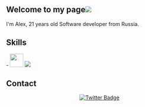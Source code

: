 ## Welcome to my page![](https://user-images.githubusercontent.com/18350557/176309783-0785949b-9127-417c-8b55-ab5a4333674e.gif)
I'm Alex, 21 years old Software developer from Russia.

## Skills
<div>
    - <img src="https://raw.githubusercontent.com/danielcranney/readme-generator/main/public/icons/skills/java-colored.svg" width="36" height="36"/>
    <img src="https://cdn.jsdelivr.net/gh/devicons/devicon@latest/icons/mysql/mysql-original-wordmark.svg" /> 
</div>

## Contact
<div id="badges" align="center">
  <a href="https://t.me/krvalexdev">
    <img src="https://img.shields.io/badge/Telegram-blue?style=for-the-badge&logo=twitter&logoColor=white" alt="Twitter Badge"/>
  </a>
</div>
